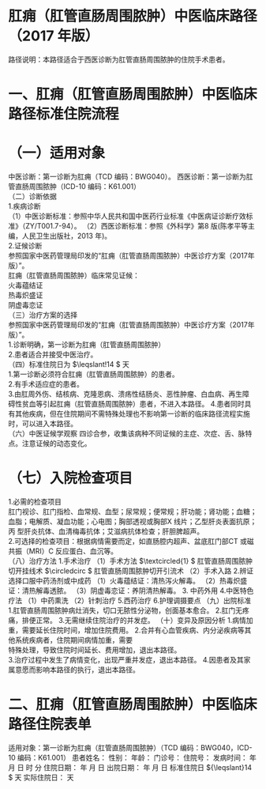 # 肛痈（肛管直肠周围脓肿）中医临床路径  （2017 年版）  
路径说明：本路径适合于西医诊断为肛管直肠周围脓肿的住院手术患者。  
# 一、肛痈（肛管直肠周围脓肿）中医临床路径标准住院流程  
# （一）适用对象  
中医诊断：第一诊断为肛痈（TCD 编码：BWG040）。 西医诊断：第一诊断为肛管直肠周围脓肿（ICD-10 编码：K61.001）  
（二）诊断依据  
1.疾病诊断  
（1）中医诊断标准：参照中华人民共和国中医药行业标准《中医病证诊断疗效标准》（ZY/T001.7-94）。 （2）西医诊断标准：参照《外科学》第8 版(陈孝平等主编，人民卫生出版社，2013 年)。  
2.证候诊断  
参照国家中医药管理局印发的“肛痈（肛管直肠周围脓肿）中医诊疗方案（2017年版）”。  
肛痈（肛管直肠周围脓肿）临床常见证候：  
火毒蕴结证  
热毒炽盛证  
阴虚毒恋证  
（三）治疗方案的选择  
参照国家中医药管理局印发的“肛痈（肛管直肠周围脓肿）中医诊疗方案（2017年版）”。  
1.诊断明确，第一诊断为肛痈（肛管直肠周围脓肿）  
2.患者适合并接受中医治疗。  
（四）标准住院日为 $\leqslant\!14 $ 天  
1.第一诊断必须符合肛痈（肛管直肠周围脓肿）的患者。  
2.有手术适应症的患者。  
3.由肛周外伤、结核病、克隆恩病、溃疡性结肠炎、恶性肿瘤、白血病、再生障 碍性贫血等引起肛痈（肛管直肠周围脓肿）患者，不进入本路径。 4.患者同时具有其他疾病，但在住院期间不需特殊处理也不影响第一诊断的临床路径流程实施时，可以进入本路径。  
（六）中医证候学观察 四诊合参，收集该病种不同证候的主症、次症、舌、脉特点。注意证候的动态变化。  
# （七）入院检查项目  
1.必需的检查项目  
肛门视诊、肛门指检、血常规、血型；尿常规；便常规；肝功能；肾功能；血糖；血脂；电解质、凝血功能；心电图；胸部透视或胸部X 线片；乙型肝炎表面抗原；丙 型肝炎抗体、血清梅毒抗体；艾滋病抗体检查；肝胆脾超声。  
2.可选择的检查项目：根据病情需要而定，如直肠腔内超声、盆底肛门部CT 或磁共振（MRI）C 反应蛋白、血沉等。  
（八）治疗方法 1.手术治疗  （1）手术方法 $\textcircled{1} $ 肛管直肠周围脓肿切开挂线术  $\circledcirc $ 肛管直肠周围脓肿切开引流术  （2）手术入路 2.辨证选择口服中药汤剂或中成药  （1）火毒蕴结证：清热泻火解毒。 （2）热毒炽盛证：清热解毒透脓。 （3）阴虚毒恋证：养阴清热解毒。 3. 中药外用 4.中医特色疗法 （1）中药熏洗 （2）针刺治疗 5.西药治疗  6.护理调摄要点 （九）出院标准 1.肛管直肠周围脓肿病灶消失，切口无脓性分泌物，创面基本愈合。 2.肛门无疼痛，排便正常。 3.无需继续住院治疗的并发症。 （十）变异及原因分析 1.病情加重，需要延长住院时间，增加住院费用。 2.合并有心血管疾病、内分泌疾病等其他系统疾病者，住院期间病情加重，需要  
特殊处理，导致住院时间延长、费用增加，退出本路径。  
3.治疗过程中发生了病情变化，出现严重并发症，退出本路径。 4.因患者及其家属意愿而影响本路径的执行，退出本路径。  
# 二、肛痈（肛管直肠周围脓肿）中医临床路径住院表单  
适用对象：第一诊断为肛痈（肛管直肠周围脓肿）（TCD 编码：BWG040，ICD-10 编码：K61.001）    患者姓名：          性别：    年龄：    门诊号：         住院号：            发病时间：   年  月  日  时  分  住院日期：   年  月  日 出院日期：   年  月   日 标准住院日 ${\leqslant}14 $ 天                 实际住院日：   天  
